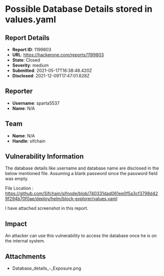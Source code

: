 # Possible Database Details stored in values.yaml

## Report Details
- **Report ID**: 1199803
- **URL**: https://hackerone.com/reports/1199803
- **State**: Closed
- **Severity**: medium
- **Submitted**: 2021-05-17T16:38:48.420Z
- **Disclosed**: 2021-12-09T17:47:01.628Z

## Reporter
- **Username**: sparta5537
- **Name**: N/A

## Team
- **Name**: N/A
- **Handle**: sifchain

## Vulnerability Information
The database details like username and database name are disclosed in the below mentioned file. Assuming a blank password since the password field was empty.

File Location : https://github.com/Sifchain/sifnode/blob/740331dad061ee0f5a3cf3798d429f294b70f0ae/deploy/helm/block-explorer/values.yaml 

I have attached screenshot in this report.

## Impact

An attacker can use this vulnerability to access the database once he is on the internal system.

## Attachments
- Database_details_-_Exposure.png

